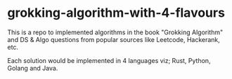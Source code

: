 # grokking-algorithm-with-4-flavours

This is a repo to implemented algorithms in the book "Grokking Algorithm" and DS & Algo questions from popular sources like Leetcode, Hackerank, etc. 

Each solution would be implemented in 4 languages viz; Rust, Python, Golang and Java.
